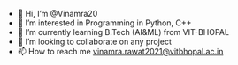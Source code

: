 - 👋 Hi, I’m @Vinamra20
- 👀 I’m interested in Programming in Python, C++
- 🌱 I’m currently learning B.Tech (AI&ML) from VIT-BHOPAL      
- 💞️ I’m looking to collaborate on any project 
- 📫 How to reach me vinamra.rawat2021@vitbhopal.ac.in

<!---
Vinamra20/Vinamra20 is a ✨ special ✨ repository because its `README.md` (this file) appears on your GitHub profile.
You can click the Preview link to take a look at your changes.
--->
